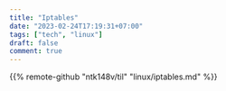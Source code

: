 ```yaml
---
title: "Iptables"
date: "2023-02-24T17:19:31+07:00"
tags: ["tech", "linux"]
draft: false
comment: true
---
```


{{% remote-github "ntk148v/til" "linux/iptables.md" %}}
